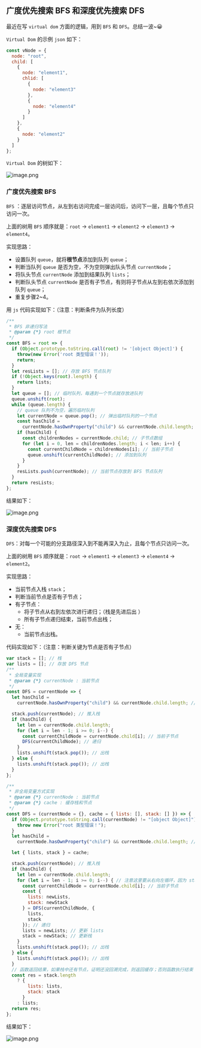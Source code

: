 ## 广度优先搜索 BFS 和深度优先搜索 DFS

最近在写 `virtual dom` 方面的逻辑，用到 `BFS` 和 `DFS`。总结一波~😀

`Virtual Dom` 的示例 `json` 如下：

```javascript
const vNode = {
  node: "root",
  child: [
    {
      node: "element1",
      chlid: [
        {
          node: "element3"
        },
        {
          node: "element4"
        }
      ]
    },
    {
      node: "element2"
    }
  ]
};

```

`Virtual Dom` 的树如下：

![image.png](https://i.loli.net/2019/12/13/Li2XeM8a46u3jZV.png)

### 广度优先搜索  BFS 

`BFS` ：逐层访问节点，从左到右访问完成一层访问后，访问下一层，且每个节点只访问一次。

上面的树用 `BFS` 顺序就是：`root` -> `element1` -> `element2` -> `element3` -> `element4`。

实现思路：

- 设置队列 `queue`，就将**根节点**添加到队列 `queue`；
- 判断当队列 `queue` 是否为空，不为空则弹出队头节点 `currentNode`；
- 将队头节点 `currentNode` 添加到结果队列 `lists`；
- 判断队头节点 `currentNode` 是否有子节点，有则将子节点从左到右依次添加到队列 `queue`；
- 重复步骤2~4。

用 `js` 代码实现如下：（注意：判断条件为队列长度）

```javascript
/**
 * BFS 非递归写法
 * @param {*} root 根节点
 */
const BFS = root => {
  if (Object.prototype.toString.call(root) != '[object Object]') {
    throw(new Error('root 类型错误！'));
    return;
  }
  let resLists = []; // 存放 BFS 节点队列
  if (!Object.keys(root).length) {
    return lists;
  }
  let queue = []; // 临时队列，每遇到一个节点就存放进队列
  queue.unshift(root);
  while (queue.length) {
    // queue 队列不为空，遍历临时队列
    let currentNode = queue.pop(); // 弹出临时队列的一个节点
    const hasChild =
      currentNode.hasOwnProperty("child") && currentNode.child.length; // 判断当前节点是否有子节点
    if (hasChild) {
      const childrenNodes = currentNode.child; // 子节点数组
      for (let i = 0, len = childrenNodes.length; i < len; i++) {
        const currentChildNode = childrenNodes[i]; // 当前子节点
        queue.unshift(currentChildNode); // 添加到队列
      }
    }
    resLists.push(currentNode); // 当前节点存放到 BFS 节点队列
  }
  return resLists;
};
```

结果如下：

![image.png](https://i.loli.net/2019/12/13/fQRoxlaeU1mXEku.png)

### 深度优先搜索  DFS

 `DFS`：对每一个可能的分支路径深入到不能再深入为止，且每个节点只访问一次。

上面的树用 `BFS` 顺序就是：`root`  -> `element1` -> `element3` -> `element4` -> `element2`。

实现思路：

- 当前节点入栈 `stack`；
- 判断当前节点是否有子节点；
- 有子节点：
  - 将子节点从右到左依次进行递归；（栈是先进后出 ）
  - 所有子节点递归结束，当前节点出栈；
- 无：
  - 当前节点出栈。

代码实现如下：（注意：判断关键为节点是否有子节点）

```javascript
var stack = []; // 栈
var lists = []; // 存放 DFS 节点
/**
 * 全局变量实现
 * @param {*} currentNode : 当前节点
 */
const DFS = currentNode => {
  let hasChild =
    currentNode.hasOwnProperty("child") && currentNode.child.length; // 判断当前节点是否有子节点

  stack.push(currentNode); // 推入栈
  if (hasChild) {
    let len = currentNode.child.length;
    for (let i = len - 1; i >= 0; i--) {
      const currentChildNode = currentNode.child[i]; // 当前子节点
      DFS(currentChildNode); // 递归
    }
    lists.unshift(stack.pop()); // 出栈
  } else {
    lists.unshift(stack.pop()); // 出栈
  }
};
```

```javascript
/**
 * 非全局变量方式实现
 * @param {*} currentNode : 当前节点
 * @param {*} cache : 缓存栈和节点
 */
const DFS = (currentNode = {}, cache = { lists: [], stack: [] }) => {
  if (Object.prototype.toString.call(currentNode) != "[object Object]") {
    throw new Error("root 类型错误！");
  }
  let hasChild =
    currentNode.hasOwnProperty("child") && currentNode.child.length; // 判断当前节点是否有子节点

  let { lists, stack } = cache;

  stack.push(currentNode); // 推入栈
  if (hasChild) {
    let len = currentNode.child.length;
    for (let i = len - 1; i >= 0; i--) { // 注意这里要从右向左循环，因为 stack 是先进后出（最右边的节点是最先访问到然后通过 unshift 添加到数组头部的）
      const currentChildNode = currentNode.child[i]; // 当前子节点
      const {
        lists: newLists,
        stack: newStack
      } = DFS(currentChildNode, {
        lists,
        stack
      }); // 递归
      lists = newLists; // 更新 lists
      stack = newStack; // 更新栈
    }
    lists.unshift(stack.pop()); // 出栈
  } else {
    lists.unshift(stack.pop()); // 出栈
  }
  // 函数返回结果，如果栈中还有节点，证明还没回溯完成，则返回缓存；否则函数执行结束
  const res = stack.length
    ? {
        lists: lists,
        stack: stack
      }
    : lists;
  return res;
};
```

结果如下：

![image.png](https://i.loli.net/2019/12/13/WoE4fxkBRCs3NOd.png)